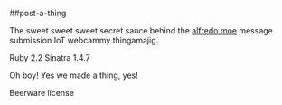 ##post-a-thing

The sweet sweet sweet secret sauce behind the [alfredo.moe](http://alfredo.moe) message submission IoT webcammy thingamajig.

Ruby 2.2
Sinatra 1.4.7

Oh boy! Yes we made a thing, yes!

Beerware license